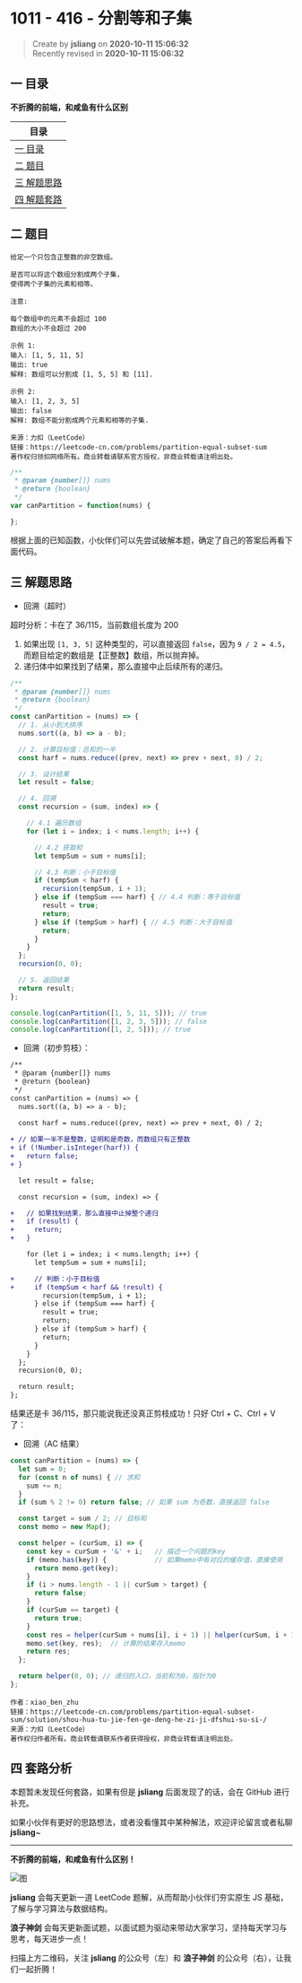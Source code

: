 1011 - 416 - 分割等和子集
===

> Create by **jsliang** on **2020-10-11 15:06:32**  
> Recently revised in **2020-10-11 15:06:32**

<!-- 目录开始 -->
## 一 目录

**不折腾的前端，和咸鱼有什么区别**

| 目录 |
| --- |
| [一 目录](#chapter-one) |
| [二 题目](#chapter-two) |
| [三 解题思路](#chapter-three) |
| [四 解题套路](#chapter-four) |
<!-- 目录结束 -->

## 二 题目



```
给定一个只包含正整数的非空数组。

是否可以将这个数组分割成两个子集，
使得两个子集的元素和相等。

注意:

每个数组中的元素不会超过 100
数组的大小不会超过 200

示例 1:
输入: [1, 5, 11, 5]
输出: true
解释: 数组可以分割成 [1, 5, 5] 和 [11].

示例 2:
输入: [1, 2, 3, 5]
输出: false
解释: 数组不能分割成两个元素和相等的子集.

来源：力扣（LeetCode）
链接：https://leetcode-cn.com/problems/partition-equal-subset-sum
著作权归领扣网络所有。商业转载请联系官方授权，非商业转载请注明出处。
```

```js
/**
 * @param {number[]} nums
 * @return {boolean}
 */
var canPartition = function(nums) {

};
```

根据上面的已知函数，小伙伴们可以先尝试破解本题，确定了自己的答案后再看下面代码。

## 三 解题思路



* 回溯（超时）

超时分析：卡在了 36/115，当前数组长度为 200

1. 如果出现 `[1, 3, 5]` 这种类型的，可以直接返回 `false`，因为 `9 / 2 = 4.5`，而题目给定的数组是【正整数】数组，所以抛弃掉。
2. 递归体中如果找到了结果，那么直接中止后续所有的递归。

```js
/**
 * @param {number[]} nums
 * @return {boolean}
 */
const canPartition = (nums) => {
  // 1. 从小到大排序
  nums.sort((a, b) => a - b);

  // 2. 计算目标值：总和的一半
  const harf = nums.reduce((prev, next) => prev + next, 0) / 2;

  // 3. 设计结果
  let result = false;

  // 4. 回溯
  const recursion = (sum, index) => {

    // 4.1 遍历数组
    for (let i = index; i < nums.length; i++) {

      // 4.2 获取和
      let tempSum = sum + nums[i];

      // 4.3 判断：小于目标值
      if (tempSum < harf) {
        recursion(tempSum, i + 1);
      } else if (tempSum === harf) { // 4.4 判断：等于目标值
        result = true;
        return;
      } else if (tempSum > harf) { // 4.5 判断：大于目标值
        return;
      }
    }
  };
  recursion(0, 0);

  // 5. 返回结果
  return result;
};

console.log(canPartition([1, 5, 11, 5])); // true
console.log(canPartition([1, 2, 3, 5])); // false
console.log(canPartition([1, 2, 5])); // true
```

* 回溯（初步剪枝）：

```diff
/**
 * @param {number[]} nums
 * @return {boolean}
 */
const canPartition = (nums) => {
  nums.sort((a, b) => a - b);
  
  const harf = nums.reduce((prev, next) => prev + next, 0) / 2;

+ // 如果一半不是整数，证明和是奇数，而数组只有正整数
+ if (!Number.isInteger(harf)) {
+   return false;
+ }

  let result = false;

  const recursion = (sum, index) => {

+   // 如果找到结果，那么直接中止掉整个递归
+   if (result) {
+     return;
+   } 

    for (let i = index; i < nums.length; i++) {
      let tempSum = sum + nums[i];

+     // 判断：小于目标值
+     if (tempSum < harf && !result) {
        recursion(tempSum, i + 1);
      } else if (tempSum === harf) {
        result = true;
        return;
      } else if (tempSum > harf) {
        return;
      }
    }
  };
  recursion(0, 0);

  return result;
};
```

结果还是卡 36/115，那只能说我还没真正剪枝成功！只好 Ctrl + C、Ctrl + V 了：

* 回溯（AC 结果）

```js
const canPartition = (nums) => {
  let sum = 0;
  for (const n of nums) { // 求和
    sum += n;
  }
  if (sum % 2 != 0) return false; // 如果 sum 为奇数，直接返回 false

  const target = sum / 2; // 目标和
  const memo = new Map();

  const helper = (curSum, i) => { 
    const key = curSum + '&' + i;   // 描述一个问题的key
    if (memo.has(key)) {            // 如果memo中有对应的缓存值，直接使用
      return memo.get(key);
    }
    if (i > nums.length - 1 || curSum > target) { 
      return false;
    }
    if (curSum == target) {    
      return true;
    }
    const res = helper(curSum + nums[i], i + 1) || helper(curSum, i + 1);
    memo.set(key, res);  // 计算的结果存入memo
    return res;
  };

  return helper(0, 0); // 递归的入口，当前和为0，指针为0
};
```

```
作者：xiao_ben_zhu
链接：https://leetcode-cn.com/problems/partition-equal-subset-sum/solution/shou-hua-tu-jie-fen-ge-deng-he-zi-ji-dfshui-su-si-/
来源：力扣（LeetCode）
著作权归作者所有。商业转载请联系作者获得授权，非商业转载请注明出处。
```

## 四 套路分析



本题暂未发现任何套路，如果有但是 **jsliang** 后面发现了的话，会在 GitHub 进行补充。

如果小伙伴有更好的思路想法，或者没看懂其中某种解法，欢迎评论留言或者私聊 **jsliang**~

---

**不折腾的前端，和咸鱼有什么区别！**

![图](https://github.com/LiangJunrong/document-library/blob/master/public-repertory/img/z-index-small.png?raw=true)

**jsliang** 会每天更新一道 LeetCode 题解，从而帮助小伙伴们夯实原生 JS 基础，了解与学习算法与数据结构。

**浪子神剑** 会每天更新面试题，以面试题为驱动来带动大家学习，坚持每天学习与思考，每天进步一点！

扫描上方二维码，关注 **jsliang** 的公众号（左）和 **浪子神剑** 的公众号（右），让我们一起折腾！

